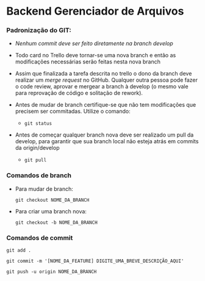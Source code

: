 # Backend Gerenciador de Arquivos
### Padronização do GIT:

* *Nenhum commit deve ser feito diretamente na branch develop*

* Todo card no Trello deve tornar-se uma nova branch e então as modificações necessárias serão feitas nesta nova branch
  
*  Assim que finalizada a tarefa descrita no trello o dono da branch deve realizar um *merge request* no GitHub. Qualquer outra pessoa pode fazer o code review, aprovar e mergear a branch à develop (o mesmo vale para reprovação de código e solitação de rework).
  
*  Antes de mudar de branch certifique-se que não tem modificações que precisem ser commitadas. Utilize o comando:

   * ```git status```

* Antes de começar qualquer branch nova deve ser realizado um pull da develop, para garantir que sua branch local não esteja atrás em commits da origin/develop

  * ```git pull```

### Comandos de branch

* Para mudar de branch:

  ```git checkout NOME_DA_BRANCH```

* Para criar uma branch nova:

  ```git checkout -b NOME_DA_BRANCH```


### Comandos de commit

```git add .```

```git commit -m '[NOME_DA_FEATURE] DIGITE_UMA_BREVE_DESCRIÇÃO_AQUI' ```

```git push -u origin NOME_DA_BRANCH ```
